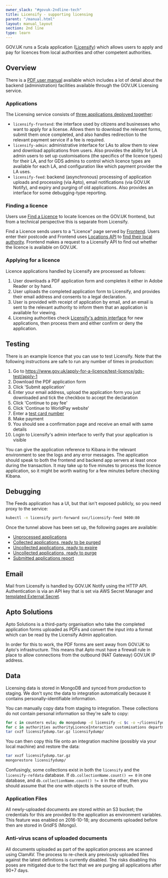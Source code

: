 ```yaml
---
owner_slack: "#govuk-2ndline-tech"
title: Licensify - supporting licensing
parent: "/manual.html"
layout: manual_layout
section: 2nd line
type: learn
---
```


GOV.UK runs a Scala application ([Licensify](/repos/licensify.html)) which allows users to apply and pay for licences from local authorities and other competent authorities.

## Overview

There is a [PDF user manual](https://licensify-admin.publishing.service.gov.uk/assets/manual.pdf) available which includes a lot of detail about the backend (administration) facilities available through the GOV.UK Licensing service.

### Applications

The Licensing service consists of [three applications deployed together](https://github.com/alphagov/govuk-helm-charts/blob/ad8ec7a66c7a277dba825895d4f4651974f0f3d7/charts/app-config/values-production.yaml#L1364):

- `licensify-frontend`: the interface used by citizens and businesses who want to apply for a license. Allows them to download the relevant forms, submit them once completed, and also handles redirection to the relevant payment service if a fee is required.
- `licensify-admin`: administrative interface for LAs to allow them to view and download applications from users. Also provides the ability for LA admin users to set up customisations (the specifics of the licence types) for their LA, and for GDS admins to control which licence types are available for each LA, and configuration like which payment provider the LA uses.
- `licensify-feed`: backend (asynchronous) processing of application uploads and processing (via Apto), email notifications (via GOV.UK Notify), and expiry and purging of old applications. Also provides an interface for some debugging-type reporting.

### Finding a licence

Users use [Find a Licence](https://www.gov.uk/find-licences) to locate licences on the GOV.UK frontend, but from a technical perspective this is separate from Licensify.

Find a Licence sends users to a "Licence" page served by [Frontend](/repos/frontend.html). Users enter their postcode and Frontend uses [Locations API](/repos/locations-api.html) to [find their local authority](https://github.com/alphagov/frontend/blob/e8effb3f7edf4f12c0f71076bfb079e985522796/app/controllers/licence_controller.rb#L87). Frontend makes a request to a Licensify API to find out whether the licence is available on GOV.UK.

### Applying for a licence

Licence applications handled by Licensify are processed as follows:

1. User downloads a PDF application form and completes it either in Adobe Reader or by hand.
1. User uploads the completed application form to Licensify, and provides their email address and consents to a legal declaration.
1. User is provided with receipt of application by email, and an email is sent to the relevant authority to inform them that an application is available for viewing.
1. Licensing authorities check [Licensify's admin interface](https://licensify-admin.publishing.service.gov.uk/login) for new applications, then process them and either confirm or deny the application.

## Testing

There is an example licence that you can use to test Licensify. Note that the following instructions are safe to run any number of times in production:

1. Go to <https://www.gov.uk/apply-for-a-licence/test-licence/gds-test/apply-1>
1. Download the PDF application form
1. Click 'Submit application'
1. Enter your email address, upload the application form you just downloaded and tick the checkbox to accept the declaration
1. Click 'Continue to pay fee'
1. Click 'Continue to WorldPay website'
1. Enter a [test card number](http://support.worldpay.com/support/kb/bg/testandgolive/tgl5103.html)
1. Make payment
1. You should see a confirmation page and receive an email with same details
1. Login to Licensify's admin interface to verify that your application is visible

You can give the application reference to Kibana in the relevant environment to see the logs and any error messages. The application should speak to both the frontend and backend app servers at least once during the transaction. It may take up to five minutes to process the licence application, so it might be worth waiting for a few minutes before checking Kibana.

## Debugging

The Feeds application has a UI, but that isn't exposed publicly, so you need proxy to the service:

```bash
kubectl -n licensify port-forward svc/licensify-feed 9400:80
```

Once the tunnel above has been set up, the following pages are available:

- [Unprocessed applications](http://localhost:9400/licence-management/feed/process-applications)
- [Collected applications, ready to be purged](http://localhost:9400/licence-management/feed/applications/purge-expired)
- [Uncollected applications, ready to expire](http://localhost:9400/licence-management/feed/uncollected-applications-to-expire)
- [Uncollected applications, ready to purge](http://localhost:9400/licence-management/feed/uncollected-applications-to-purge)
- [Submitted applications report](http://localhost:9400/licence-management/feed/submittedApplicationsReport)

## Email

Mail from Licensify is handled by GOV.UK Notify using the HTTP API. Authentication is via an API key that is set via AWS Secret Manager and [templated External Secret](https://github.com/alphagov/govuk-helm-charts/blob/79fc6f2e6133a9dfd1ee3191686165fbf72d6ef9/charts/licensify/templates/config-template-configmap.yaml#L68).

## Apto Solutions

Apto Solutions is a third-party organisation who take the completed application forms uploaded as PDFs and convert the input into a format which can be read by the Licensify Admin application.

In order for this to work, the PDF forms are sent away from GOV.UK to Apto's infrastructure. This means that Apto must have a firewall rule in place to allow connections from the outbound (NAT Gateway) GOV.UK IP address.

## Data

Licensing data is stored in MongoDB and synced from production to staging. We don't sync the data to integration automatically because it contains personally-identifiable information.

You can manually copy data from staging to integration. These collections do not contain personal information so they're safe to copy:

```bash
for c in counters eula; do mongodump -d licensify -c $c -o ~/licensifydump; done
for c in authorities authorityLicenceInteraction customisations departments elmsLicences settings; do mongodump -d licensify-refdata -c $c -o ~/licensifydump; done
tar cvzf licensifydump.tar.gz licensifydump/
```

You can then copy this file onto an integration machine (possibly via your local machine) and restore the data:

```bash
tar xvzf licensifydump.tar.gz
mongorestore licensifydump/
```

Confusingly, some collections exist in both the `licensify` and the `licensify-refdata` database. If `db.collectionName.count() == 0` in one database, and `db.collectionName.count() != 0` in the other, then you should assume that the one with objects is the source of truth.

### Application Files

All newly-uploaded documents are stored within an S3 bucket; the credentials for this are provided to the application as environment variables. This feature was enabled on 2016-10-18; any documents uploaded before then are stored in GridFS (Mongo).

### Anti-virus scans of uploaded documents

All documents uploaded as part of the application process are scanned using ClamAV. The process to re-check any previously uploaded files against the latest definitions is currently disabled. The risks disabling this poses are mitigated due to the fact that we are purging all applications after 90+7 days.
